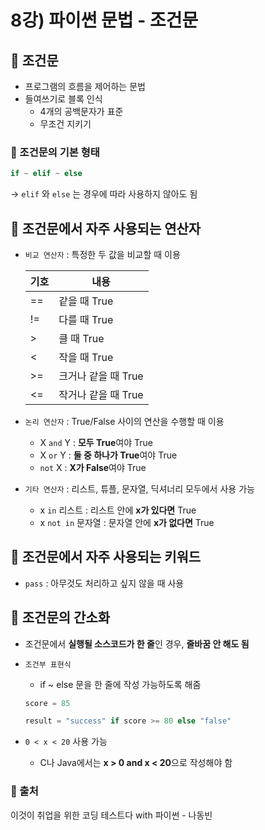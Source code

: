 # 8강) 파이썬 문법 - 조건문

## 📍 조건문

- 프로그램의 흐름을 제어하는 문법
- 들여쓰기로 블록 인식
    - 4개의 공백문자가 표준
    - 무조건 지키기

### 📍 조건문의 기본 형태

```python
if ~ elif ~ else
```

→ `elif` 와 `else` 는 경우에 따라 사용하지 않아도 됨

## 📍 조건문에서 자주 사용되는 연산자

- `비교 연산자` : 특정한 두 값을 비교할 때 이용
    
    | 기호  | 내용            |
    |-----|---------------|
    | ==  | 같을 때 True     |
    | !=  | 다를 때 True     |
    | \>  | 클 때 True      |
    | <   | 작을 때 True     |
    | \>= | 크거나 같을 때 True |
    | <=  | 작거나 같을 때 True |

- `논리 연산자` : True/False 사이의 연산을 수행할 때 이용
    - X `and` Y : **모두 True**여야 True
    - X `or` Y : **둘 중 하나가 True**여야 True
    - `not` X : **X가 False**여야 True

- `기타 연산자` : 리스트, 튜플, 문자열, 딕셔너리 모두에서 사용 가능
    - x `in` 리스트 : 리스트 안에 **x가 있다면** True
    - x `not in` 문자열 : 문자열 안에 **x가 없다면** True

## 📍 조건문에서 자주 사용되는 키워드

- `pass` : 아무것도 처리하고 싶지 않을 때 사용

## 📍 조건문의 간소화

- 조건문에서 **실행될 소스코드가 한 줄**인 경우, **줄바꿈 안 해도 됨**
- `조건부 표현식`
    - if ~ else 문을 한 줄에 작성 가능하도록 해줌
    
    ```python
    score = 85
    
    result = "success" if score >= 80 else "false"
    ```
    
- `0 < x < 20` 사용 가능
    - C나 Java에서는 **x > 0 and x < 20**으로 작성해야 함


### 📍 출처
이것이 취업을 위한 코딩 테스트다 with 파이썬 - 나동빈
